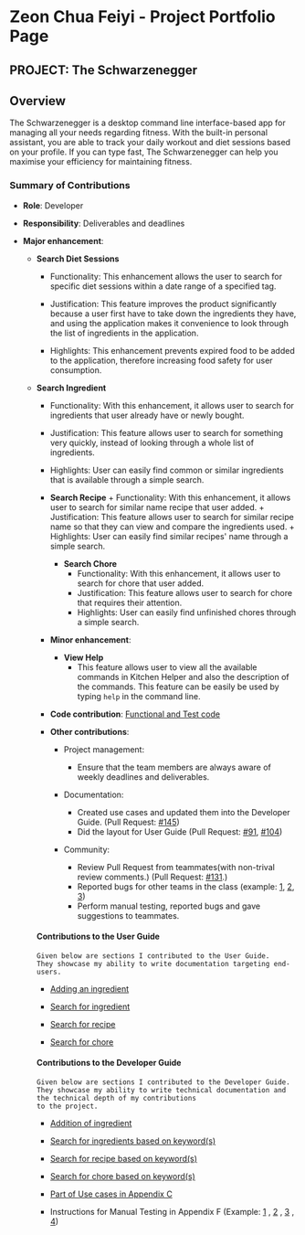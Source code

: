 # Zeon Chua Feiyi - Project Portfolio Page

## PROJECT: The Schwarzenegger

## Overview
The Schwarzenegger is a desktop command line interface-based app for managing all your needs regarding fitness. With the built-in personal assistant, you are able to track your daily workout and diet sessions based on your profile. If you can type fast, The Schwarzenegger can help you maximise your efficiency for maintaining fitness.

### Summary of Contributions

+ **Role**: Developer

+ **Responsibility**: Deliverables and deadlines
 
+ **Major enhancement**:
   + **Search Diet Sessions**
      + Functionality: This enhancement allows the user to search for specific diet sessions within a date range of a specified tag.
      + Justification: This feature improves the product significantly because a user first have to take down the ingredients they have, and using the application makes it convenience to look through the list of ingredients in the application.
      
      + Highlights: This enhancement prevents expired food to be added to the application, therefore increasing food safety for user consumption. 
      
   + **Search Ingredient**
      + Functionality: With this enhancement, it allows user to search for ingredients that user already have or newly bought. 
      + Justification: This feature allows user to search for something very quickly, instead of looking through a whole list of ingredients. 
      + Highlights: User can easily find common or similar ingredients that is available through a simple search.
      
      + **Search Recipe**
            + Functionality: With this enhancement, it allows user to search for similar name recipe that user added. 
            + Justification: This feature allows user to search for similar recipe name so that they can view and compare the ingredients used. 
            + Highlights: User can easily find similar recipes' name through a simple search. 
           
         + **Search Chore**
            + Functionality: With this enhancement, it allows user to search for chore that user added. 
            + Justification: This feature allows user to search for chore that requires their attention.
            + Highlights: User can easily find unfinished chores through a simple search. 
            
      + **Minor enhancement**:
         + **View Help**
            + This feature allows user to view all the available commands in Kitchen Helper and also the description of the commands. This feature can be easily be used by typing `help` in the command line.
            
      + **Code contribution**: [Functional and Test code](https://nus-cs2113-ay1920s2.github.io/tp-dashboard/#search=jinfayap&sort=groupTitle&sortWithin=title&since=2020-03-01&timeframe=commit&mergegroup=false&groupSelect=groupByRepos&breakdown=false)
      
      + **Other contributions**:
         + Project management:
           + Ensure that the team members are always aware of weekly deadlines and deliverables.
           
         + Documentation:
           + Created use cases and updated them into the Developer Guide. (Pull Request: [#145](https://github.com/AY1920S2-CS2113T-M16-2/tp/pull/145))
           + Did the layout for User Guide (Pull Request: [#91](https://github.com/AY1920S2-CS2113T-M16-2/tp/pull/91), [#104](https://github.com/AY1920S2-CS2113T-M16-2/tp/pull/104))
          
         + Community:
           + Review Pull Request from teammates(with non-trival review comments.) (Pull Request: [#131](https://github.com/AY1920S2-CS2113T-M16-2/tp/pull/131).)
           + Reported bugs for other teams in the class (example: [1](https://github.com/jinfayap/ped/issues/7), [2](https://github.com/jinfayap/ped/issues/8), [3](https://github.com/jinfayap/ped/issues/5))
           + Perform manual testing, reported bugs and gave suggestions to teammates.
             
      #### Contributions to the User Guide
      ```
      Given below are sections I contributed to the User Guide.   
      They showcase my ability to write documentation targeting end-users.
      ```
      + [Adding an ingredient](https://ay1920s2-cs2113t-m16-2.github.io/tp/UserGuide#331-adding-an-ingredient-addingredient-jin-fa) 
      
      + [Search for ingredient](https://ay1920s2-cs2113t-m16-2.github.io/tp/UserGuide#334-search-for-ingredient-searchingredient-jin-fa)
      
      + [Search for recipe](https://ay1920s2-cs2113t-m16-2.github.io/tp/UserGuide#344-search-for-recipe-searchrecipe-jin-fa)
      
      + [Search for chore](https://ay1920s2-cs2113t-m16-2.github.io/tp/UserGuide#354-search-for-chore-searchchore-jin-fa)
      
      #### Contributions to the Developer Guide
      
      ```
      Given below are sections I contributed to the Developer Guide. 
      They showcase my ability to write technical documentation and the technical depth of my contributions
      to the project.
      ```
      
      + [Addition of ingredient](https://ay1920s2-cs2113t-m16-2.github.io/tp/DeveloperGuide#411-addition-of-ingredient)
      
      + [Search for ingredients based on keyword(s)](https://ay1920s2-cs2113t-m16-2.github.io/tp/DeveloperGuide#414-search-for-ingredients-based-on-keywords)
      
      + [Search for recipe based on keyword(s)](https://ay1920s2-cs2113t-m16-2.github.io/tp/DeveloperGuide#425-search-for-recipe-based-on-keywords)
      
      + [Search for chore based on keyword(s)](https://ay1920s2-cs2113t-m16-2.github.io/tp/DeveloperGuide#434-search-for-chore-based-on-keywords)
      
      + [Part of Use cases in Appendix C](https://ay1920s2-cs2113t-m16-2.github.io/tp/DeveloperGuide#appendix-c-value-proposition---use-cases)
      
      + Instructions for Manual Testing in Appendix F (Example: [1](https://ay1920s2-cs2113t-m16-2.github.io/tp/DeveloperGuide#f2-add-an-ingredient)
      , [2](https://ay1920s2-cs2113t-m16-2.github.io/tp/DeveloperGuide#f5-search-for-ingredient)
      , [3](https://ay1920s2-cs2113t-m16-2.github.io/tp/DeveloperGuide#f10-search-for-recipe)
      , [4](https://ay1920s2-cs2113t-m16-2.github.io/tp/DeveloperGuide#f14-search-for-chore))  